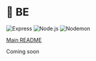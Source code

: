 # 🌟 BE

![Express](https://img.shields.io/badge/Express.js-000000?logo=express&logoColor=white) ![Node.js](https://img.shields.io/badge/Node.js-339933?logo=nodedotjs&logoColor=white) ![Nodemon](https://img.shields.io/badge/Nodemon-76d04b?logo=nodemon&logoColor=white)

[Main README](../README.md)

Coming soon 
